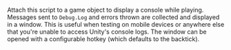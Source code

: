 Attach this script to a game object to display a console while playing.
Messages sent to `Debug.Log` and errors thrown are collected and displayed in a
window. This is useful when testing on mobile devices or anywhere else that
you're unable to access Unity's console logs. The window can be opened with a
configurable hotkey (which defaults to the backtick).
